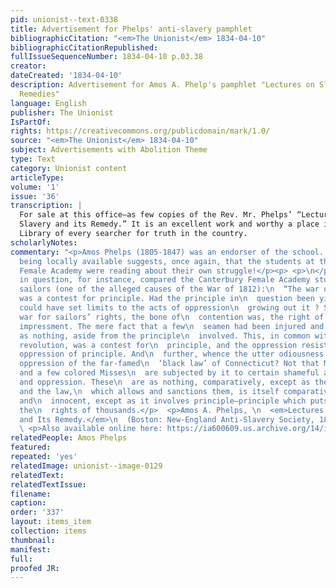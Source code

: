 ```yaml
---
pid: unionist--text-0338
title: Advertisement for Phelps' anti-slavery pamphlet
bibliographicCitation: "<em>The Unionist</em> 1834-04-10"
bibliographicCitationRepublished: 
fullIssueSequenceNumber: 1834-04-10 p.03.38
creator: 
dateCreated: '1834-04-10'
description: Advertisement for Amos A. Phelp's pamphlet "Lectures on Slavery and Its
  Remedies"
language: English
publisher: The Unionist
IsPartOf: 
rights: https://creativecommons.org/publicdomain/mark/1.0/
source: "<em>The Unionist</em> 1834-04-10"
subject: Advertisements with Abolition Theme
type: Text
category: Unionist content
articleType: 
volume: '1'
issue: '36'
transcription: |
  For sale at this office—as few copies of the Rev. Mr. Phelps’ “Lectures of
  Slavery and its Remedy.” It is an excellent work and worthy a place in the
  Library of every searcher for truth in the country.
scholarlyNotes: 
commentary: "<p>Amos Phelps (1805-1847) was an endorser of the school. His pamphlet
  being locally available suggests, once again, that the students at the Canterbury
  Female Academy were reading about their own struggle!</p><p> <p>\n</p>\n<p>The pamphlet
  in question, for instance, compared the Canterbury Female Academy students to impressed
  sailors (one of the alleged causes of the War of 1812):\n  “The war of the revolution
  was a contest for principle. Had the principle in\n  question been yielded, who
  could have set limits to the acts of oppression\n  growing out it ? So also in our
  war for sailors’ rights, the bone of\n  contention was, the right of search and
  impressment. The mere fact that a few\n  seamen had been injured and abused, was
  as nothing, aside from the principle\n  involved. This, in common with that of the
  revolution, was a contest for\n  principle, and the oppression resisted was the
  oppression of principle. And\n  further, whence the utter odiousness and the cruel
  oppression of the far-famed\n  ‘black law’ of Connecticut? Not that Miss Crandall
  and a few colored Misses\n  are subjected by it to certain shameful acts of cruelty
  and oppression. These\n  are as nothing, comparatively, except as they involve principle;
  and the law,\n  which allows and sanctions them, is itself comparatively harmless
  and\n  innocent, except as it involves principle—principle which puts in jeopardy
  the\n  rights of thousands.</p>  <p>Amos A. Phelps, \n  <em>Lectures on Slavery
  and Its Remedy.</em>\n  (Boston: New-England Anti-Slavery Society, 1834), p. 28</p>\n
  \ <p>Also available online here: https://ia600609.us.archive.org/14/items/lecturesonslaver01phel/lecturesonslaver01phel.pdf\n</p>\n\n"
relatedPeople: Amos Phelps
featured: 
repeated: 'yes'
relatedImage: unionist--image-0129
relatedText: 
relatedTextIssue: 
filename: 
caption: 
order: '337'
layout: items_item
collection: items
thumbnail: 
manifest: 
full: 
proofed JR: 
---
```

